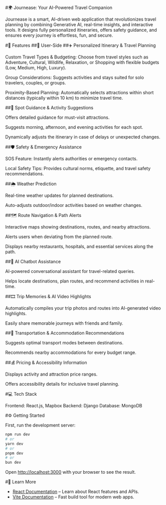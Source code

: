 #🌍 Journease: Your AI-Powered Travel Companion

Journease is a smart, AI-driven web application that revolutionizes travel planning by combining Generative AI, real-time insights, and interactive tools. It designs fully personalized itineraries, offers safety guidance, and ensures every journey is effortless, fun, and secure.

#🚀 Features
##👤 User-Side
##✈️ Personalized Itinerary & Travel Planning

Custom Travel Types & Budgeting: Choose from travel styles such as Adventure, Cultural, Wildlife, Relaxation, or Shopping with flexible budgets (Low, Medium, High, Luxury).

Group Considerations: Suggests activities and stays suited for solo travelers, couples, or groups.

Proximity-Based Planning: Automatically selects attractions within short distances (typically within 10 km) to minimize travel time.

##📍 Spot Guidance & Activity Suggestions

Offers detailed guidance for must-visit attractions.

Suggests morning, afternoon, and evening activities for each spot.

Dynamically adjusts the itinerary in case of delays or unexpected changes.

##🛡️ Safety & Emergency Assistance

SOS Feature: Instantly alerts authorities or emergency contacts.

Local Safety Tips: Provides cultural norms, etiquette, and travel safety recommendations.

##🌦️ Weather Prediction

Real-time weather updates for planned destinations.

Auto-adjusts outdoor/indoor activities based on weather changes.

##🗺️ Route Navigation & Path Alerts

Interactive maps showing destinations, routes, and nearby attractions.

Alerts users when deviating from the planned route.

Displays nearby restaurants, hospitals, and essential services along the path.

##🤖 AI Chatbot Assistance

AI-powered conversational assistant for travel-related queries.

Helps locate destinations, plan routes, and recommend activities in real-time.

##🎞️ Trip Memories & AI Video Highlights

Automatically compiles your trip photos and routes into AI-generated video highlights.

Easily share memorable journeys with friends and family.

##🚗 Transportation & Accommodation Recommendations

Suggests optimal transport modes between destinations.

Recommends nearby accommodations for every budget range.

##💰 Pricing & Accessibility Information

Displays activity and attraction price ranges.

Offers accessibility details for inclusive travel planning.

#💻 Tech Stack

Frontend: React.js, Mapbox
Backend: Django
Database: MongoDB

#⚙️ Getting Started

First, run the development server:
```bash
npm run dev
# or
yarn dev
# or
pnpm dev
# or
bun dev
```
Open [http://localhost:3000](http://localhost:3000) with your browser to see the result.

#📘 Learn More

- [React Documentation](https://react.dev/) – Learn about React features and APIs.  
- [Vite Documentation](https://vitejs.dev/) – Fast build tool for modern web apps.


